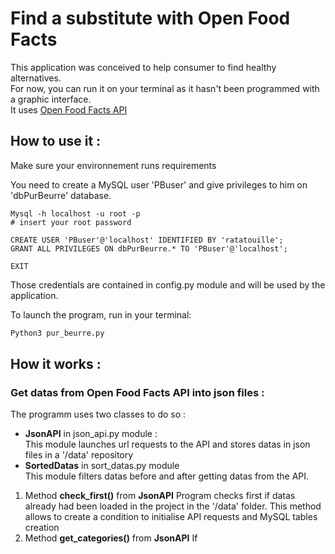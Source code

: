 # Find a substitute with Open Food Facts

This application was conceived to help consumer to find healthy alternatives.
<br/>For now, you can run it on your terminal as it hasn't been programmed with a graphic interface.
<br/>It uses [Open Food Facts API](https://world.openfoodfacts.org])

## How to use it :

Make sure your environnement runs requirements

You need to create a MySQL user 'PBuser' and give privileges to him on 'dbPurBeurre' database.
```mysql
Mysql -h localhost -u root -p
# insert your root password

CREATE USER 'PBuser'@'localhost' IDENTIFIED BY 'ratatouille';
GRANT ALL PRIVILEGES ON dbPurBeurre.* TO 'PBuser'@'localhost';

EXIT
```
Those credentials are contained in config.py module and will be used by the application.

To launch the program, run in your terminal:
```bash
Python3 pur_beurre.py
```

## How it works :

### Get datas from Open Food Facts API into json files :

The programm uses two classes to do so :
* **JsonAPI** in json_api.py module :
<br/>This module launches url requests to the API and stores datas in json files in a '/data' repository  
* **SortedDatas** in sort_datas.py module
<br/>This module filters datas before and after getting datas from the API.


1. Method **check_first()** from **JsonAPI**
Program checks first if datas already had been loaded in the project in the '/data' folder.
This method allows to create a condition to initialise API requests and MySQL tables creation
2. Method **get_categories()** from **JsonAPI**
If

